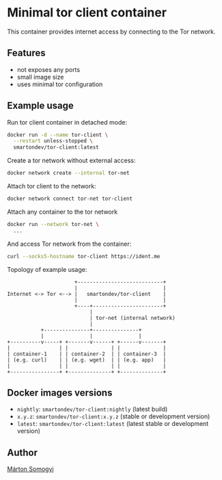 
# Minimal tor client container

This container provides internet access by connecting to the Tor network.

## Features

- not exposes any ports
- small image size
- uses minimal tor configuration

## Example usage

Run tor client container in detached mode:
```bash
docker run -d --name tor-client \
  --restart unless-stopped \
  smartondev/tor-client:latest
```

Create a tor network without external access:
```bash
docker network create --internal tor-net
```

Attach tor client to the network:
```bash
docker network connect tor-net tor-client
```

Attach any container to the tor network
```bash
docker run --network tor-net \
  ...
```

And access Tor network from the container:
```bash
curl --socks5-hostname tor-client https://ident.me
```

Topology of example usage:

```
                      +----------------------------+
                      |                            |
Internet <-> Tor <--> |   smartondev/tor-client    |
                      |                            |
                      +----+-----------------------+
                           |
                           | tor-net (internal network)
                           |
           +---------------+---------------+
           |               |               |
+----------v-----+ +-------v------+ +------v-------+
|                | |              | |              |
| container-1    | | container-2  | | container-3  |
| (e.g. curl)    | | (e.g. wget)  | | (e.g. app)   |
|                | |              | |              |
+----------------+ +--------------+ +--------------+
```

## Docker images versions

- `nightly`: `smartondev/tor-client:nightly` (latest build)
- `x.y.z`: `smartondev/tor-client:x.y.z` (stable or development version)
- `latest`: `smartondev/tor-client:latest` (latest stable or development version)

## Author

[Márton Somogyi](https://github.com/kamarton)
